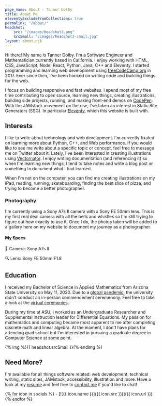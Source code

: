 ```yaml
---
page_name: About - Tanner Dolby
title: About Me
eleventyExcludeFromCollections: true
permalink: "/about/"
headshot: 
    src: "/images/headshot3.png"
    srcSmall: "/images/headshot3-small.jpg"
layout: about.njk
---
```


Hi there! My name is Tanner Dolby. I'm a Software Engineer and Mathematician currently based in California. I enjoy working with HTML, CSS, JavaScript, Node, React, Python, Java, C++ and Eleventy. I started programming and learning web development using [freeCodeCamp.org](https://freecodecamp.org) in 2017. Ever since then, I've been hooked on writing code and building things for the web.

I focus on building responsive and fast websites. I spend most of my free time contributing to open source, learning new things, creating illustrations, building side projects, running, and making front-end demos on [CodePen](https://codepen.io/tannerdolby). With the JAMstack movement on the rise, I've taken an interest in Static Site Generators (SSG). In particular [Eleventy](https://11ty.dev), which this website is built with.

## Interests

I like to write about technology and web development. I'm currently fixated on learning more about Python, C++, and Web performance. If you would like to see me write about a specific topic or concept, feel free to message me on Twitter about it. Lately, I've been interested in creating illustrations using [Vectornator](https://www.vectornator.io/). I enjoy writing documentation (and referencing it) so when I'm learning new things, I tend to take notes and write a blog post or something to document what I had learned. 

When I'm not on the computer, you can find me creating illustrations on my iPad, reading, running, skateboarding, finding the best slice of pizza, and trying to become a better photographer.

### Photography

I'm currently using a Sony A7s II camera with a Sony FE 50mm lens. This is my first real deal camera with all the bells and whistles so I'm still trying to figure out how exactly to use it. Once I do, the photos taken will be added to a gallery here on my website to document my journey as a photographer.

<div class="pg-row">
    <div class="camera-block">
        <h4>My Specs</h4>
        <p><span>📸</span> Camera: Sony A7s II</p>
        <p><span>🔍</span> Lens: Sony FE 50mm F1.8</p>
    </div>
    <!-- <div class="lens-block">
        <h4>Lens</h4>
        <p>Sony FE 50mm F1.8</p>
    </div> -->
</div>

## Education

I received my Bachelor of Science in Applied Mathematics from Arizona State University on May 11, 2020. Due to a [global pandemic](https://www.cdc.gov/coronavirus/2019-ncov/index.html), the university didn't conduct an in-person commencement ceremenony. Feel free to take a look at the [virtual ceremonies](https://vgradasu.z4.web.core.windows.net/asu/III/#811351). 

During my time at ASU, I worked as an Undergraduate Researcher and Supplemental Instruction leader for Differential Equations. My passion for mathematics and computing became most apparent to me after completing discrete math and linear algebra. At the moment, I don't have plans for attending grad school but I'm interested in pursuing a graduate degree in Computer Science at some point.

{% img %}{{ headshot.srcSmall }}{% endimg %}

## Need More?

I'm available for all things software related: web development, technical writing, static sites, JAMstack, accessibility, illustration and more. Have a look at my [resume](/resume/resume.pdf) and feel free to [contact me](/contact/) if you'd like to chat!

<div class="social-icons">
{% for icon in socials %}
- [![{{ icon.name }}]({{ icon.src }})]({{ icon.url }})
{% endfor %}
</div>